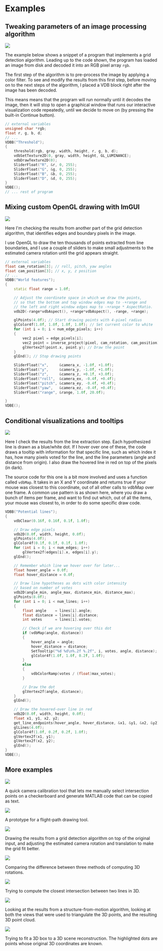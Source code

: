 # Examples

## Tweaking parameters of an image processing algorithm
![](img/vdb1.gif)

The example below shows a snippet of a program that implements a grid detection algorithm. Leading up to the code shown, the program has loaded an image from disk and decoded it into an RGB pixel array ```rgb```.

The first step of the algorithm is to pre-process the image by applying a color filter. To see and modify the results from this first step, before moving on to the next steps of the algorithm, I placed a VDB block right after the image has been decoded.

This means means that the program will run normally until it decodes the image, then it will stop to open a graphical window that runs our interactive visualization code repeatedly, until we decide to move on (by pressing the built-in Continue button).

```c++
// external variables
unsigned char *rgb;
float r, g, b, d;
// ...
VDBB("Threshold");
{
    threshold(rgb, gray, width, height, r, g, b, d);
    vdbSetTexture2D(0, gray, width, height, GL_LUMINANCE);
    vdbDrawTexture2D(0);
    SliderFloat("R", &r, 0, 255);
    SliderFloat("G", &g, 0, 255);
    SliderFloat("B", &b, 0, 255);
    SliderFloat("D", &d, 0, 255);
}
VDBE();
// ... rest of program
```

## Mixing custom OpenGL drawing with ImGUI
![](img/vdb2.gif)

Here I'm checking the results from another part of the grid detection algorithm, that identifies edges and boundary pixels in the image.

I use OpenGL to draw the ten thousands of points extracted from line boundaries, and I use a couple of sliders to make small adjustments to the estimated camera rotation until the grid appears straight.

```c++
// external variables
float cam_rotation[3]; // roll, pitch, yaw angles
float cam_position[3]; // x, y, z position
// ...
VDBB("World features");
{
    static float range = 1.0f;

    // Adjust the coordinate space in which we draw the points,
    // so that the bottom and top window edges map to -+range and
    // the left and right window edges map to -+range * AspectRatio.
    vdb2D(-range*vdbAspect(), +range*vdbAspect(), -range, +range);

    glPoints(4.0f); // Start drawing points with 4-pixel radius
    glColor4f(1.0f, 1.0f, 1.0f, 1.0f); // Set current color to white
    for (int i = 0; i < num_edge_pixels; i++)
    {
        vec2 pixel = edge_pixels[i];
        vec2 point = inverse_project(pixel, cam_rotation, cam_position);
        glVertex2f(point.x, point.y); // Draw the point
    }
    glEnd(); // Stop drawing points

    SliderFloat("x",     &camera_x, -1.0f, +1.0f);
    SliderFloat("y",     &camera_y, -1.0f, +1.0f);
    SliderFloat("z",     &camera_z, +0.1f, +3.0f);
    SliderFloat("roll",  &camera_ex, -0.4f, +0.4f);
    SliderFloat("pitch", &camera_ey, -0.4f, +0.4f);
    SliderFloat("yaw",   &camera_ez, -0.4f, +0.4f);
    SliderFloat("range", &range, 1.0f, 20.0f);

}
VDBE();
```

## Conditional visualizations and tooltips

![](img/vdb3.gif)

Here I check the results from the line extraction step. Each hypothesized line is drawn as a blue/white dot. If I hover over one of these, the code draws a tooltip with information for that specific line, such as which index it has, how many pixels voted for the line, and the line parameters (angle and distance from origin). I also draw the hovered line in red on top of the pixels (in dark).

The source code for this one is a bit more involved and uses a function called ```vdbMap```. It takes in an X and Y coordinate and returns true if your mouse was closest to this coordinate, out of all other calls to vdbMap over one frame. A common use pattern is as shown here, where you draw a bunch of items per frame, and want to find out which, out of all the items, your mouse was closest to, in order to do some specific draw code.

```c++
VDBB("Potential lines");
{
    vdbClear(0.16f, 0.16f, 0.1f, 1.0f);

    // Draw edge pixels
    vdb2D(0.0f, width, height, 0.0f);
    glPoints(4.0f);
    glColor4f(0.1f, 0.1f, 0.1f, 1.0f);
    for (int i = 0; i < num_edges; i++)
        glVertex2f(edges[i].x, edges[i].y);
    glEnd();

    // Remember which line we hover over for later...
    float hover_angle = 0.0f;
    float hover_distance = 0.0f;

    // Draw line hypotheses as dots with color intensity
    // based on number of votes
    vdb2D(angle_min, angle_max, distance_min, distance_max);
    glPoints(8.0f);
    for (int i = 0; i < num_lines; i++)
    {
        float angle    = lines[i].angle;
        float distance = lines[i].distance;
        int votes      = lines[i].votes;

        // Check if we are hovering over this dot
        if (vdbMap(angle, distance))
        {
            hover_angle = angle;
            hover_distance = distance;
            SetTooltip("%d %d\n%.2f %.2f", i, votes, angle, distance);
            glColor4f(1.0f, 1.0f, 0.2f, 1.0f);
        }
        else
        {
            vdbColorRamp(votes / (float)max_votes);
        }

        // Draw the dot
        glVertex2f(angle, distance);
    }
    glEnd();

    // Draw the hovered-over line in red
    vdb2D(0.0f, width, height, 0.0f);
    float x1, y1, x2, y2;
    get_line_endpoints(hover_angle, hover_distance, &x1, &y1, &x2, &y2);
    glLines(4.0f);
    glColor4f(1.0f, 0.2f, 0.2f, 1.0f);
    glVertex2f(x1, y1);
    glVertex2f(x2, y2);
    glEnd();
}
VDBE();
```

## More examples

![](img/vdb9.png)

A quick camera calibration tool that lets me manually select intersection points on a checkerboard and generate MATLAB code that can be copied as text.

![](img/vdb10.png)

A prototype for a flight-path drawing tool.

![](img/vdb4.gif)

Drawing the results from a grid detection algorithm on top of the original input, and adjusting the estimated camera rotation and translation to make the grid fit better.

![](img/vdb5.gif)

Comparing the difference between three methods of computing 3D rotations.

![](img/vdb6.gif)

Trying to compute the closest intersection between two lines in 3D.

![](img/vdb8.gif)

Looking at the results from a structure-from-motion algorithm, looking at both the views that were used to triangulate the 3D points, and the resulting 3D point cloud.

![](img/vdb7.gif)

Trying to fit a 3D box to a 3D scene reconstruction. The highlighted dots are points whose original 3D coordinates are known.
